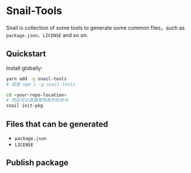 # Snail-Tools
Snail is collection of some tools to generate some common files，such as `package.json`、`LICENSE` and so on.

## Quickstart
Install globally:
```bash
yarn add -g snail-tools
# 或者 npm i -g snail-tools

cd <your-repo-location>
# 然后可以直接使用其中的命令
snail init-pkg
```

## Files that can be generated

- `package.json`
- `LICENSE`

## Publish package


